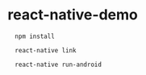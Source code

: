 # react-native-demo
      
      npm install
      
      react-native link
      
      react-native run-android

